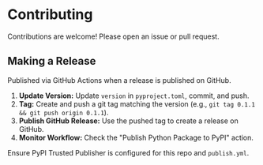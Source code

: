 # Contributing

Contributions are welcome! Please open an issue or pull request.

## Making a Release

Published via GitHub Actions when a release is published on GitHub.

1.  **Update Version:** Update `version` in `pyproject.toml`, commit, and push.
2.  **Tag:** Create and push a git tag matching the version (e.g., `git tag 0.1.1 && git push origin 0.1.1`).
3.  **Publish GitHub Release:** Use the pushed tag to create a release on GitHub.
4.  **Monitor Workflow:** Check the "Publish Python Package to PyPI" action.

Ensure PyPI Trusted Publisher is configured for this repo and `publish.yml`. 